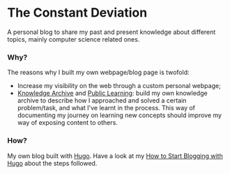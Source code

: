 # The Constant Deviation

A personal blog to share my past and present knowledge about different topics, mainly computer science related ones.

### Why?

The reasons why I built my own webpage/blog page is twofold:

- Increase my visibility on the web through a custom personal webpage;
- [Knowledge Archive](https://en.wikipedia.org/wiki/Personal_knowledge_management) and [Public Learning](https://dev.to/blackgirlbytes/how-to-learn-in-public-1coh): build my own knowledge archive to describe how I approached and solved a certain problem/task, and what I've learnt in the process. This way of documenting my journey on learning new concepts should improve my way of exposing content to others.

### How?

My own blog built with [Hugo](https://gohugo.io/). Have a look at my [How to Start Blogging with Hugo](https://alessandro-maccario.github.io/the_constant_deviation/blogs/how-to-start-blogging-with-hugo/) about the steps followed.
